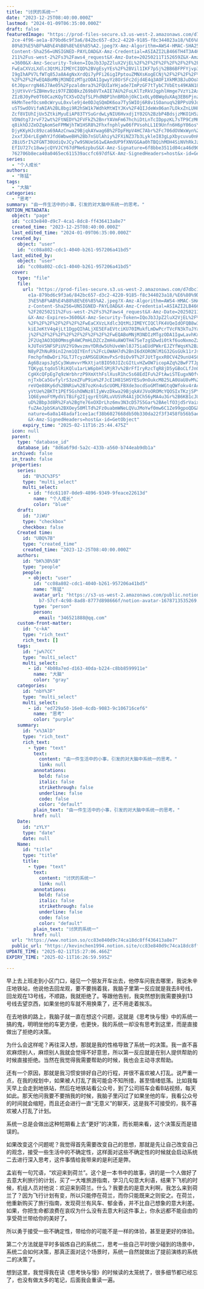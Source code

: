 ```yaml
---
title: "讨厌的系统一"
date: "2023-12-25T08:40:00.000Z"
lastmod: "2024-01-09T06:35:00.000Z"
draft: false
featuredImage: "https://prod-files-secure.s3.us-west-2.amazonaws.com/d7dbc101-8\
  2ce-4f96-ae1a-879bd6c9f3a6/842bc657-d3c2-4220-9185-f8c344023a18/%E6%80%9D%E8%\
  80%83%E5%BF%AB%E4%B8%8E%E6%85%A2.jpeg?X-Amz-Algorithm=AWS4-HMAC-SHA256&X-Amz-\
  Content-Sha256=UNSIGNED-PAYLOAD&X-Amz-Credential=ASIAZI2LB466TH4T3A4H%2F20250\
  211%2Fus-west-2%2Fs3%2Faws4_request&X-Amz-Date=20250211T152659Z&X-Amz-Expires\
  =3600&X-Amz-Security-Token=IQoJb3JpZ2luX2VjEL%2F%2F%2F%2F%2F%2F%2F%2F%2F%2F%2\
  FwEaCXVzLXdlc3QtMiJIMEYCIQD%2BVgEsyYEs%2F%2BVil1IKF7pSj%2BB6BFPFYjvp3XkGIW%2F\
  I9gIhAPV7LfWTq85Ja8A4gNxXrdQi7yPFi26igIPptouZMNXsKogECNj%2F%2F%2F%2F%2F%2F%2F\
  %2F%2F%2FwEQABoMNjM3NDIzMTgzODA1IgwyYz8OrSFc2djd4E4q3AOF1XkMR3BJuDOoXc18mRtK3\
  6tJ0pxrrgN46J7Ae05%2Fpzaldmra3%2FQUIaYHjade7ImPzGF7tTybC7VbEts49KAN18J6HsdUc0\
  3jUtVvVrSZBHmv9zi97FZBDBkzZ69b8VTxAIE7AU%2FoLKlTzRkVJqphlHmge7VzYi2AxJd495EDA\
  ZIzBJ0yPe0T60CazKQyTCX5vDZqfSLPhdNBP1hnBRbhjOkC1x0Ly0BWqduXAq3EB6Pjnz8Rs3v2Qc\
  HkMnTeefOcsm0cWryuL0xvle9j4e0DJqSQmDK6oa7TySWIOj6R8v1SOanuq%2BPPsU9JdE47KLbpx\
  uSTSwdOVifaNIA%2BL8bgi9R2hSW1k7WdhkMtWIYJKv%2F4QIJdeWx06an7LOkxZnLUH8e3bnkGVb\
  Zcf8VIUhIjUx5ZtkiMyuEiAP83TYSuGrdwLyNIU6Hvxdj1Y02G%2BzbP4BdsjzMKO1H5zvHBTF9le\
  VDNdtg7JrvF72wt%2FtNEDY%2FVFkZ%2BnrYAVmFm67hchiDtLnTcIDppzKL7sTP9CzM6F46d66BB\
  q8ikhDJZeDZqAomSeFPMWjhTW1HSR8%2Fhxfnphlyw06fPVsohLL1E9Unfn6H6pY06osYpXmfkOJk\
  DjyKKyHJc89zca69AAzCnwa29BjqkAYwag6B%2FDpFHpV4HC7Abr%2Fc706dOVWxWyn%2F4Od7XJG\
  2xxfJD4rLEgWhYJfd6WbweBH%2Bb7nSUlAhiy%2FXiNZ37b3LykleI83gLpXbycuvu0nKHrpoKAw%\
  2BiU5rI%2FGNT30UdiQvJCy7w9SNUeS61wEAmdUP9fXNVGGAa0hTBQihMOH4SiNVhRkJzPWrSbRKD\
  EfIU727c18wwjcQYVJCY67dPNe6zpbuS&X-Amz-Signature=6f8bbe3511d04ca46d90fee1e887\
  762706b8eca40a0465ec611539accfc697df&X-Amz-SignedHeaders=host&x-id=GetObject"
series:
  - "个人成长"
authors:
  - "陈猛"
tags:
  - "大脑"
categories:
  - "思考"
summary: "由一件生活中的小事，引发的对大脑中系统一的思考。"
NOTION_METADATA:
  object: "page"
  id: "cc83e840-d9c7-4ca1-8dc8-ff436413a8e7"
  created_time: "2023-12-25T08:40:00.000Z"
  last_edited_time: "2024-01-09T06:35:00.000Z"
  created_by:
    object: "user"
    id: "cc08a802-cdc1-4040-b261-957206a41bd5"
  last_edited_by:
    object: "user"
    id: "cc08a802-cdc1-4040-b261-957206a41bd5"
  cover:
    type: "file"
    file:
      url: "https://prod-files-secure.s3.us-west-2.amazonaws.com/d7dbc101-82ce-4f96-a\
        e1a-879bd6c9f3a6/842bc657-d3c2-4220-9185-f8c344023a18/%E6%80%9D%E8%80%8\
        3%E5%BF%AB%E4%B8%8E%E6%85%A2.jpeg?X-Amz-Algorithm=AWS4-HMAC-SHA256&X-Am\
        z-Content-Sha256=UNSIGNED-PAYLOAD&X-Amz-Credential=ASIAZI2LB466ZCBCIMRS\
        %2F20250211%2Fus-west-2%2Fs3%2Faws4_request&X-Amz-Date=20250211T152544Z\
        &X-Amz-Expires=3600&X-Amz-Security-Token=IQoJb3JpZ2luX2VjEL%2F%2F%2F%2F\
        %2F%2F%2F%2F%2F%2F%2FwEaCXVzLXdlc3QtMiJIMEYCIQClFK4VQeIdOFQB8w3nKAwlRzh\
        kiEJeKtV4q4jLt1DgpQIhALjXE5EFaEVtciKU70IMukfLmDwPcrTVcFN3kTuJYaNVKogECN\
        j%2F%2F%2F%2F%2F%2F%2F%2F%2F%2FwEQABoMNjM3NDIzMTgzODA1IgwLavhKxrhoJFLR%\
        2F2Uq3AO3Q8OMmsgR4WCPmHLDZCzZmH4uAWOTH47SeTzgSDwdi0tkf6uoNxmoZzRsZfKlsQ\
        kJUToVSNFSPiUV2YG9wvzmvYDRdw5UhUveWnl8J75iaEUdPWkrEJZYfWqsK%2BzfsCdWf0U\
        N8yPZhNuR9inI2nm1QIYEnfi%2FcLOWAH7d%2BnI6dXORONlM1G32GsGUk11rJsm0UhM5SB\
        FmchpfmBwDri7GLTJTcyzAMSGEUKmvPxSr0iOv9T%2FJUtTgxxR0CV4Z9unU4SCjv2arXcZ\
        Ag6BzapsJg5Cy3WumvvrMkXtjatBIO50JIZcGItLvHZwOW7icopAZq%2BwF7TJpq2Kab2t5\
        TQKygLtqdo5lRiKQlu1arLW6pbHlSMjR7v%2BrFfIryRzcTqR8jD5yGBoCLfJn0iUR3feYI\
        CgHXcQFpEg7q9zWrbhrzP9XmXthFslXusR1hc5s68EdIFu%2FtAwiSTEugxN0fvO%2B6K6r\
        njTxbCa5GvfylrS3zeZFuP9im%2FJcE1H81SHSYESu9nOukcM825LA0UaU8vM%2BZSA2U8p\
        reVQe88Ky6d%2BNRiw%2B7ozKn4uScUOMLFBXde3ocdSoGMTmWGtqQWfokv4rAccF9CMOeg\
        yVtUe%2BKTt1PEf5GshOWNz8lIyWvzDkwa29BjqkAVJVoOROMcYQOSIxTKzjSPYxfeqJOCc\
        1Q6EymoFtMydViTBiFg2IjqyrEtGRLuVUSVR4A1jDCh56yMA4u3Gr%2B6KB1cJUXbgv3zOl\
        uD%2Bbp3d8R%2Fa%2BgYe76xOXDrLhz6mv3N3cD57S5Gar%2BAelfO3jd5rVaixz0jUE9AW\
        fuZAeJpbSKa%2BXOeyS0MlTd%2Fz0uabmWNeLQVuJMoYwf0mw6C1Ze99gpoQD&X-Amz-Sig\
        nature=6a0a148adaf1cee1acf38b6027668db50b330da22f3f3458fb56b5aea54a991f\
        &X-Amz-SignedHeaders=host&x-id=GetObject"
      expiry_time: "2025-02-11T16:25:44.475Z"
  icon: null
  parent:
    type: "database_id"
    database_id: "8d6a6f9d-5a2c-433b-a560-b744eab9db1a"
  archived: false
  in_trash: false
  properties:
    series:
      id: "B%3C%3FS"
      type: "multi_select"
      multi_select:
        - id: "fdc61107-0de9-4896-9349-9feace22613d"
          name: "个人成长"
          color: "blue"
    draft:
      id: "JiWU"
      type: "checkbox"
      checkbox: false
    Created time:
      id: "UBQ%7B"
      type: "created_time"
      created_time: "2023-12-25T08:40:00.000Z"
    authors:
      id: "bK%3B%5B"
      type: "people"
      people:
        - object: "user"
          id: "cc08a802-cdc1-4040-b261-957206a41bd5"
          name: "陈猛"
          avatar_url: "https://s3-us-west-2.amazonaws.com/public.notion-static.com/775523\
            b7-57cf-4c98-8ad8-8777d898666f/notion-avatar-1678713535269.png"
          type: "person"
          person:
            email: "346521888@qq.com"
    custom-front-matter:
      id: "c~kA"
      type: "rich_text"
      rich_text: []
    tags:
      id: "jw%7CC"
      type: "multi_select"
      multi_select:
        - id: "4b08a7ed-d163-40da-b224-c8bb8599911e"
          name: "大脑"
          color: "gray"
    categories:
      id: "nbY%3F"
      type: "multi_select"
      multi_select:
        - id: "ed729a50-16e0-4cdb-9083-9c106716cef6"
          name: "思考"
          color: "purple"
    summary:
      id: "x%3AlD"
      type: "rich_text"
      rich_text:
        - type: "text"
          text:
            content: "由一件生活中的小事，引发的对大脑中系统一的思考。"
            link: null
          annotations:
            bold: false
            italic: false
            strikethrough: false
            underline: false
            code: false
            color: "default"
          plain_text: "由一件生活中的小事，引发的对大脑中系统一的思考。"
          href: null
    Date:
      id: "zYLY"
      type: "date"
      date: null
    Name:
      id: "title"
      type: "title"
      title:
        - type: "text"
          text:
            content: "讨厌的系统一"
            link: null
          annotations:
            bold: false
            italic: false
            strikethrough: false
            underline: false
            code: false
            color: "default"
          plain_text: "讨厌的系统一"
          href: null
  url: "https://www.notion.so/cc83e840d9c74ca18dc8ff436413a8e7"
  public_url: "https://kevinchen1994.notion.site/cc83e840d9c74ca18dc8ff436413a8e7"
UPDATE_TIME: "2025-02-11T15:27:06.466Z"
EXPIRY_TIME: "2025-02-11T16:26:59.595Z"

---
```

<link rel="stylesheet" href="https://cdn.jsdelivr.net/npm/katex@0.16.2/dist/katex.min.css" integrity="sha384-bYdxxUwYipFNohQlHt0bjN/LCpueqWz13HufFEV1SUatKs1cm4L6fFgCi1jT643X" crossorigin="anonymous">


早上去上班走到小区门口，碰见一个朋友开车出去，他停车问我去哪里，我说朱辛庄地铁站，他说他去回龙观，要不要捎着我，我脑子里第一反应就是我去8号线，回龙观在13号线，不顺路，我就拒绝了。等跟他告别，我突然想到我需要换到13号线去望京西，如果坐他的车就不用换乘了，还不用走着挨冻。


在去地铁的路上，我脑子就一直在想这个问题，这就是《思考快与慢》中的系统一搞的鬼，明明坐他的车更方便，也更快，我的系统一却没有思考到这里，而是直接做出了拒绝的决策。


为什么会这样呢？再往深入想，那就是我的性格导致了系统一的决策。我一直不喜欢麻烦别人，麻烦别人我就会觉得不好意思，所以第一反应就是在别人提供帮助的时候直接拒绝。当然在我觉得我需要帮助的时候，我也会主动寻求帮助。


还有一个原因，那就是我习惯安排好自己的行程，并很不喜欢被人打乱。说严重一点，在我的规划中，如果被人打乱了我可能会不知所措，甚至情绪低落。比如我每天早上会走到地铁站，然后在地铁站看公众号，到了公司班车会看B站视频，每天如此。那天他问我要不要捎我的时候，我脑子里闪过了如果坐他的车，我看公众号的时间就会缩短，而且还会进行一直“无意义”的聊天，这是我不可接受的，我不喜欢被人打乱了计划。


系统一总是会做出这种短期看上去“更好”的决策，而长期来看，这个决策反而是错误的。


如果改变这个问题呢？我觉得首先需要改变自己的思想，那就是先让自己改变自己的观念，接受一些生活中的不确定性，这样面对这些不确定性的时候就会启动系统二去进行深入思考，这件事情给我带来的是利还是弊。


孟岩有一句咒语，“欢迎来到荷兰”。这个是一本书中的故事，讲的是一个人做好了去意大利旅行的计划，买了一大堆旅游指南，学习几句意大利语，结果下飞机的时候，机组人员对他说：欢迎来到荷兰。什么？我要去的是意大利啊，我怎么来到荷兰了？因为飞行计划有变，所以只能停在荷兰，而你只能既来之则安之。在荷兰，他重新购买了旅行指南，发现荷兰有风车、郁金香，并不比自己想象的意大利差。如果，你把生命都浪费在哀叹为什么没有去意大利这件事上，你永远都不能自由的享受荷兰带给你的美好了。


所以勇于接受一些不确定性，带给你的可能不是一样的体验，甚至是更好的体验。


第二个方法就是平时多锻炼自己的系统二，思考一些自己平时很少碰到的场景中，系统二会如何决策，那真正面对这个场景时，系统一自然就做出了提前演练的系统二的决策了。


想到这里，我觉得我在读《思考快与慢》的时候读的太笼统了，很多细节都已经忘了，也没有做太多的笔记，后面我会重读一遍。


